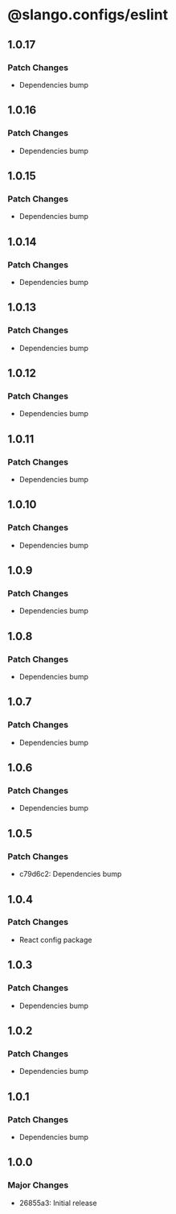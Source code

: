 # @slango.configs/eslint

## 1.0.17

### Patch Changes

- Dependencies bump

## 1.0.16

### Patch Changes

- Dependencies bump

## 1.0.15

### Patch Changes

- Dependencies bump

## 1.0.14

### Patch Changes

- Dependencies bump

## 1.0.13

### Patch Changes

- Dependencies bump

## 1.0.12

### Patch Changes

- Dependencies bump

## 1.0.11

### Patch Changes

- Dependencies bump

## 1.0.10

### Patch Changes

- Dependencies bump

## 1.0.9

### Patch Changes

- Dependencies bump

## 1.0.8

### Patch Changes

- Dependencies bump

## 1.0.7

### Patch Changes

- Dependencies bump

## 1.0.6

### Patch Changes

- Dependencies bump

## 1.0.5

### Patch Changes

- c79d6c2: Dependencies bump

## 1.0.4

### Patch Changes

- React config package

## 1.0.3

### Patch Changes

- Dependencies bump

## 1.0.2

### Patch Changes

- Dependencies bump

## 1.0.1

### Patch Changes

- Dependencies bump

## 1.0.0

### Major Changes

- 26855a3: Initial release
